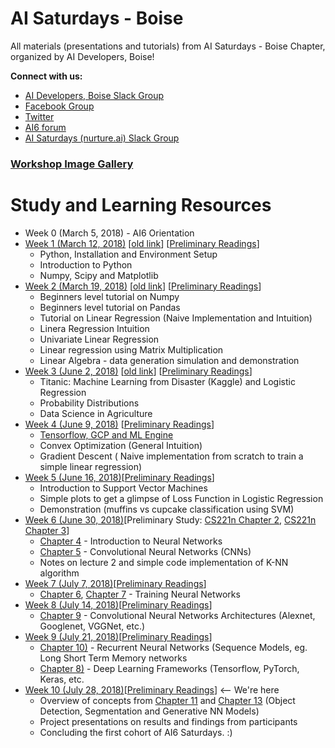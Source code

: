# AI Saturdays - Boise 

All materials (presentations and tutorials) from AI Saturdays - Boise Chapter, organized by AI Developers, Boise!

**Connect with us:**

- [AI Developers, Boise Slack Group](https://ai-developers-boise.slack.com)
- [Facebook Group](https://www.facebook.com/groups/aidevelopersboise/)
- [Twitter](https://twitter.com/aidevboise)
- [AI6 forum](https://ai6forums.nurture.ai/t/ai-saturdays-ai6-boise/668)
- [AI Saturdays (nurture.ai) Slack Group](https://aisaturdays.slack.com/)

<h3><a href="https://github.com/aidevelopersboise/workshop-image-gallery/tree/master/imgs" target="_blank">Workshop Image Gallery</a></h3>


# Study and Learning Resources

- Week 0 (March 5, 2018) - AI6 Orientation
- [Week 1 (March 12, 2018)](week1) [[old link](https://github.com/aidevelopersboise/aidevelopersboise-ai6-week1)] [[Preliminary Readings](https://docs.google.com/document/d/1jMcvpPM5a2NV-fWrqwHgdjxeB2UUSkDdvpWSUhGhI7s/edit?usp=sharing)]
    - Python, Installation and Environment Setup
    - Introduction to Python
    - Numpy, Scipy and Matplotlib
- [Week 2 (March 19, 2018)](week2) [[old link](https://github.com/aidevelopersboise/aidevelopersboise-ai6-week2)] [[Preliminary Readings](https://docs.google.com/document/d/1NGqP-lUvJThN86YPhLsyQLdLgkK6TPZbQ-XcbPTueX0/edit?usp=sharing)]
    - Beginners level tutorial on Numpy
    - Beginners level tutorial on Pandas
    - Tutorial on Linear Regression (Naive Implementation and Intuition)
    - Linera Regression Intuition
    - Univariate Linear Regression
    - Linear regression using Matrix Multiplication
    - Linear Algebra - data generation simulation and demonstration
- [Week 3 (June 2, 2018)](week3) [[old link](https://github.com/aidevelopersboise/aidevelopersboise-ai6-week3)] [[Preliminary Readings](https://docs.google.com/document/d/1A0d83rkFJ5R2lXhjPs5FrtOCdRifXIuGKjrB9RZNSoU/edit?usp=sharing)]
    - Titanic: Machine Learning from Disaster (Kaggle) and Logistic Regression
    - Probability Distributions
    - Data Science in Agriculture
- [Week 4 (June 9, 2018)](week4) [[Preliminary Readings](https://docs.google.com/document/d/1b-saN1WX9LL4kQPQ9zxmUZHEPS7LTGlhG_SSlqNHySA/edit?usp=sharing)]
    - [Tensorflow, GCP and ML Engine](https://cloud.google.com/ml-engine/docs/tensorflow/getting-started-training-prediction) 
    - Convex Optimization (General Intuition)
    - Gradient Descent ( Naive implementation from scratch to train a simple linear regression)
- [Week 5 (June 16, 2018)](week5)[[Preliminary Readings](https://docs.google.com/document/d/1n_YR_-LKBMqXblYJsOKsl5ZDBNJPWdrVGw5pUib85Uo/edit?usp=sharing)]
    - Introduction to Support Vector Machines
    - Simple plots to get a glimpse of Loss Function in Logistic Regression
    - Demonstration (muffins vs cupcake classification using SVM)
- [Week 6 (June 30, 2018)](week6)[Preliminary Study: [CS221n Chapter 2](https://www.youtube.com/watch?v=OoUX-nOEjG0), [CS221n Chapter 3](https://www.youtube.com/watch?v=h7iBpEHGVNc&index=3&list=PL3FW7Lu3i5JvHM8ljYj-zLfQRF3EO8sYv)]
    - [Chapter 4](https://www.youtube.com/watch?v=d14TUNcbn1k&index=4&list=PL3FW7Lu3i5JvHM8ljYj-zLfQRF3EO8sYv) - Introduction to Neural Networks
    - [Chapter 5](https://www.youtube.com/watch?v=bNb2fEVKeEo&index=5&list=PL3FW7Lu3i5JvHM8ljYj-zLfQRF3EO8sYv) - Convolutional Neural Networks (CNNs)
    - Notes on lecture 2 and simple code implementation of K-NN algorithm 
- [Week 7 (July 7, 2018)](week7)[[Preliminary Readings](https://www.youtube.com/playlist?list=PL3FW7Lu3i5JvHM8ljYj-zLfQRF3EO8sYv)]
    - [Chapter 6](https://www.youtube.com/watch?v=wEoyxE0GP2M&list=PL3FW7Lu3i5JvHM8ljYj-zLfQRF3EO8sYv&index=6), [Chapter 7](https://www.youtube.com/watch?v=_JB0AO7QxSA&index=7&list=PL3FW7Lu3i5JvHM8ljYj-zLfQRF3EO8sYv) - Training Neural Networks
- [Week 8 (July 14, 2018)](week8)[[Preliminary Readings](https://www.youtube.com/playlist?list=PL3FW7Lu3i5JvHM8ljYj-zLfQRF3EO8sYv)]
    - [Chapter 9](https://www.youtube.com/watch?v=DAOcjicFr1Y&list=PL3FW7Lu3i5JvHM8ljYj-zLfQRF3EO8sYv&index=9) - Convolutional Neural Networks Architectures (Alexnet, Googlenet, VGGNet, etc.)
- [Week 9 (July 21, 2018)](week9)[[Preliminary Readings](https://www.youtube.com/playlist?list=PL3FW7Lu3i5JvHM8ljYj-zLfQRF3EO8sYv)]
    - [Chapter 10)](https://www.youtube.com/watch?v=6niqTuYFZLQ&index=10&list=PL3FW7Lu3i5JvHM8ljYj-zLfQRF3EO8sYv) - Recurrent Neural Networks (Sequence Models, eg. Long Short Term Memory networks
    - [Chapter 8)](https://www.youtube.com/watch?v=6SlgtELqOWc&index=8&list=PL3FW7Lu3i5JvHM8ljYj-zLfQRF3EO8sYv) - Deep Learning Frameworks (Tensorflow, PyTorch, Keras, etc.
- [Week 10 (July 28, 2018)](week10)[[Preliminary Readings](https://www.youtube.com/playlist?list=PL3FW7Lu3i5JvHM8ljYj-zLfQRF3EO8sYv)] <-- We're here
    - Overview of concepts from [Chapter 11](https://www.youtube.com/watch?v=nDPWywWRIRo&index=11&list=PL3FW7Lu3i5JvHM8ljYj-zLfQRF3EO8sYv) and [Chapter 13](https://www.youtube.com/watch?v=5WoItGTWV54&index=13&list=PL3FW7Lu3i5JvHM8ljYj-zLfQRF3EO8sYv) (Object Detection, Segmentation and Generative NN Models)
    - Project presentations on results and findings from participants
    - Concluding the first cohort of AI6 Saturdays. :)

